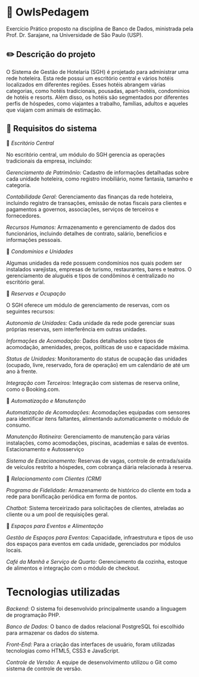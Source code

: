 #  🏨 OwlsPedagem
Exercício Prático proposto na disciplina de Banco de Dados, ministrada pela Prof. Dr. Sarajane, na Universidade de São Paulo (USP).


## ✏️ Descrição do projeto

O Sistema de Gestão de Hotelaria (SGH) é projetado para administrar uma rede hoteleira. Esta rede possui um escritório central e vários hotéis localizados em diferentes regiões. Esses hotéis abrangem várias categorias, como hotéis tradicionais, pousadas, apart-hotéis, condomínios de hotéis e resorts. Além disso, os hotéis são segmentados por diferentes perfis de hóspedes, como viajantes a trabalho, famílias, adultos e aqueles que viajam com animais de estimação.


## 📌 Requisitos do sistema

🚩 *Escritório Central*

No escritório central, um módulo do SGH gerencia as operações tradicionais da empresa, incluindo:

_Gerenciamento de Patrimônio:_ Cadastro de informações detalhadas sobre cada unidade hoteleira, como registro imobiliário, nome fantasia, tamanho e categoria.

_Contabilidade Geral:_ Gerenciamento das finanças da rede hoteleira, incluindo registro de transações, emissão de notas fiscais para clientes e pagamentos a governos, associações, serviços de terceiros e fornecedores.

_Recursos Humanos:_ Armazenamento e gerenciamento de dados dos funcionários, incluindo detalhes de contrato, salário, benefícios e informações pessoais.

🚩 *Condomínios e Unidades*

Algumas unidades da rede possuem condomínios nos quais podem ser instalados varejistas, empresas de turismo, restaurantes, bares e teatros. O gerenciamento de aluguéis e tipos de condôminos é centralizado no escritório geral.

🚩 *Reservas e Ocupação*

O SGH oferece um módulo de gerenciamento de reservas, com os seguintes recursos:

_Autonomia de Unidades:_ Cada unidade da rede pode gerenciar suas próprias reservas, sem interferência em outras unidades.

_Informações de Acomodação:_ Dados detalhados sobre tipos de acomodação, amenidades, preços, políticas de uso e capacidade máxima.

_Status de Unidades:_ Monitoramento do status de ocupação das unidades (ocupado, livre, reservado, fora de operação) em um calendário de até um ano à frente.

_Integração com Terceiros:_ Integração com sistemas de reserva online, como o Booking.com.

🚩 *Automatização e Manutenção*

_Automatização de Acomodações:_ Acomodações equipadas com sensores para identificar itens faltantes, alimentando automaticamente o módulo de consumo.

_Manutenção Rotineira:_ Gerenciamento de manutenção para várias instalações, como acomodações, piscinas, academias e salas de eventos.
Estacionamento e Autosserviço

_Sistema de Estacionamento:_ Reservas de vagas, controle de entrada/saída de veículos restrito a hóspedes, com cobrança diária relacionada à reserva.


🚩 *Relacionamento com Clientes (CRM)*

_Programa de Fidelidade:_ Armazenamento de histórico do cliente em toda a rede para bonificação periódica em forma de pontos.

_Chatbot:_ Sistema terceirizado para solicitações de clientes, atreladas ao cliente ou a um pool de requisições geral.


🚩 *Espaços para Eventos e Alimentação*

_Gestão de Espaços para Eventos:_ Capacidade, infraestrutura e tipos de uso dos espaços para eventos em cada unidade, gerenciados por módulos locais.

_Café da Manhã e Serviço de Quarto:_ Gerenciamento da cozinha, estoque de alimentos e integração com o módulo de checkout.


# Tecnologias utilizadas

*Backend:* O sistema foi desenvolvido principalmente usando a linguagem de programação PHP.

*Banco de Dados:* O banco de dados relacional PostgreSQL foi escolhido para armazenar os dados do sistema.

*Front-End:* Para a criação das interfaces de usuário, foram utilizadas tecnologias como HTML5, CSS3 e JavaScript.

*Controle de Versão:* A equipe de desenvolvimento utilizou o Git como sistema de controle de versão.
